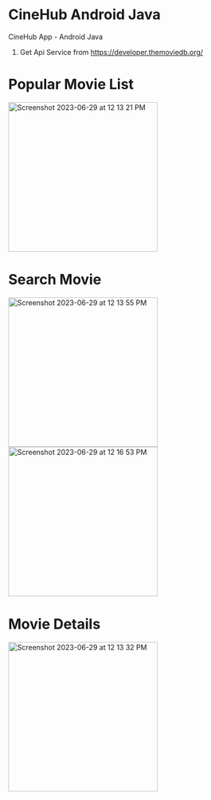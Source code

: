 # CineHub Android Java
CineHub App - Android Java
1) Get Api Service from https://developer.themoviedb.org/ 

# Popular Movie List
<img width="300" alt="Screenshot 2023-06-29 at 12 13 21 PM" src="https://github.com/Gordan1991/moviegallery_android_java/assets/76845144/328ea917-5150-4e7a-a05b-6646fb0d738a">

# Search Movie
<img width="300" alt="Screenshot 2023-06-29 at 12 13 55 PM" src="https://github.com/Gordan1991/moviegallery_android_java/assets/76845144/fbabaac6-09b2-4ddc-818c-fa0b09a8a66a">

<img width="300" alt="Screenshot 2023-06-29 at 12 16 53 PM" src="https://github.com/Gordan1991/moviegallery_android_java/assets/76845144/bb76d0f5-45cf-4179-8b35-29e5ebd833fc">

# Movie Details
<img width="300" alt="Screenshot 2023-06-29 at 12 13 32 PM" src="https://github.com/Gordan1991/moviegallery_android_java/assets/76845144/503d0b4a-42d6-4879-9783-ed0f873ef5d8">



